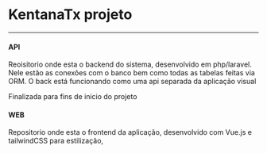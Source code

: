 <h1>KentanaTx projeto</h1>
<hr>
<h4> API </h4>
<p>
  Reoisitorio onde esta o backend do sistema, desenvolvido em php/laravel.
  Nele estão as conexões com o banco bem como todas as tabelas feitas via ORM.
  O back está funcionando como uma api separada da aplicação visual

  Finalizada para fins de inicio do projeto
</p>
<h4> WEB </h4>
<p>
  Repositorio onde esta o frontend da aplicação, desenvolvido com Vue.js e tailwindCSS para estilização,
</p>
